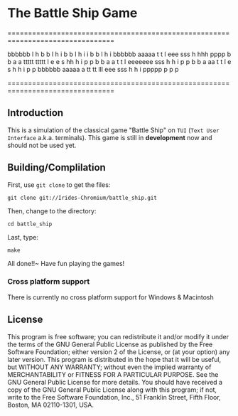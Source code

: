 The Battle Ship Game
====================

================================================================================

bbbbbb                               l                       h
b      b                             l                       h        i
b      b                             l                       h       i i 
b      b                             l                       h        i 
bbbbbb       aaaaa     t      t      l       eee      sss    h hhh         pppp
b      b   a      a   ttttt  ttttt   l      e   e    s       hh   h   i   p    p
b      b   a      a    t      t      l     eeeeeee    sss    h    h   i   p    p
b      b   a     aa    t      t      l      e            s   h    h   i   p    p
bbbbbb      aaaaa  a    tt     tt     lll    eee      sss    h    h    i  ppppp
                                                                          p
                                                                          p
                                                                          p

================================================================================

## Introduction
This is a simulation of the classical game "Battle Ship" on `TUI` (`Text User Interface` a.k.a. terminals). This game is still in **development** now and should not be used yet.

## Building/Complilation
First, use `git clone` to get the files:

`git clone git://Irides-Chromium/battle_ship.git`

Then, change to the directory:

`cd battle_ship`

Last, type:

`make`

All done!!~ Have fun playing the games!

### Cross platform support
There is currently no cross platform support for Windows & Macintosh

## License
This program is free software; you can redistribute it and/or modify it under the terms of the GNU General Public License as published by the Free Software Foundation; either version 2 of the License, or (at your option) any later version.
This program is distributed in the hope that it will be useful, but WITHOUT ANY WARRANTY; without even the implied warranty of MERCHANTABILITY or FITNESS FOR A PARTICULAR PURPOSE. See the GNU General Public License for more details.
You should have received a copy of the GNU General Public License along with this program; if not, write to the Free Software Foundation, Inc., 51 Franklin Street, Fifth Floor, Boston, MA 02110-1301, USA.
